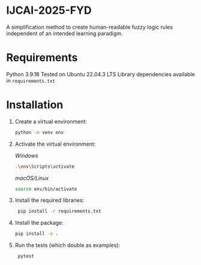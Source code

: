 # IJCAI-2025-FYD
A simplification method to create human-readable fuzzy logic rules independent of an intended learning paradigm.

# Requirements
Python 3.9.18
Tested on Ubuntu 22.04.3 LTS
Library dependencies available in `requirements.txt`

# Installation
1. Create a virtual environment:
   ```bash
   python -m venv env
   ```
2. Activate the virtual environment:

   _Windows_
   ```bash
   .\env\Scripts\activate
   ```
   _macOS/Linux_
   ```bash
   source env/bin/activate
   ```
3. Install the required libraries:
   ```bash
    pip install -r requirements.txt
    ```
4. Install the package:
   ```bash
   pip install -e .
   ```
5. Run the tests (which double as examples):
   ```bash
    pytest
    ```